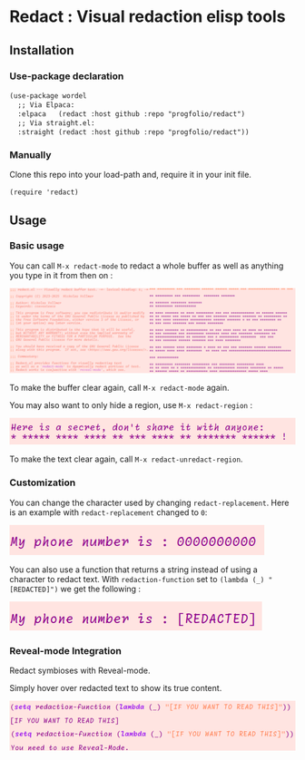 # Redact : Visual redaction elisp tools 

## Installation

### Use-package declaration

```elisp
(use-package wordel
  ;; Via Elpaca:
  :elpaca   (redact :host github :repo "progfolio/redact")
  ;; Via straight.el:
  :straight (redact :host github :repo "progfolio/redact"))
```

### Manually
Clone this repo into your load-path and, require it in your init file.
```elisp
(require 'redact)
```

## Usage

### Basic usage
You can call `M-x redact-mode` to redact a whole buffer as well as anything you type in it from then on :

![redactMode](ressources/redactMode.png)

To make the buffer clear again, call `M-x redact-mode` again.

You may also want to only hide a region, use `M-x redact-region` :

![redactRegion](ressources/redactRegion.png)

To make the text clear again, call `M-x redact-unredact-region`.

### Customization

You can change the character used by changing `redact-replacement`.
Here is an example with `redact-replacement` changed to `0`:

![replacement](ressources/replacement.png)

You can also use a function that returns a string instead of using a character to redact text.
With `redaction-function` set to `(lambda (_) "[REDACTED]")` we get the following :

![redacted](ressources/redacted.png)

### Reveal-mode Integration

Redact symbioses with Reveal-mode.

Simply hover over redacted text to show its true content.

![reveal](ressources/reveal.png)
